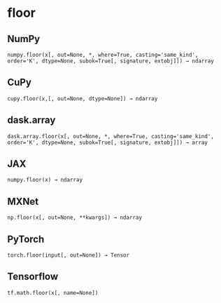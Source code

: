 # floor

## NumPy

```
numpy.floor(x[, out=None, *, where=True, casting='same_kind', order='K', dtype=None, subok=True[, signature, extobj]]) → ndarray
```

## CuPy

```
cupy.floor(x,[, out=None, dtype=None]) → ndarray
```

## dask.array

```
dask.array.floor(x[, out=None, *, where=True, casting='same_kind', order='K', dtype=None, subok=True[, signature, extobj]]) → array
```

## JAX

```
numpy.floor(x) → ndarray
```

## MXNet

```
np.floor(x[, out=None, **kwargs]) → ndarray
```

## PyTorch

```
torch.floor(input[, out=None]) → Tensor
```

## Tensorflow

```
tf.math.floor(x[, name=None])
```